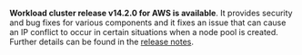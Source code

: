 
**Workload cluster release v14.2.0 for AWS is available**. It provides security and bug fixes for various components and it fixes an issue that can cause an IP conflict to occur in certain situations when a node pool is created. Further details can be found in the [release notes](https://docs.giantswarm.io/changes/workload-cluster-releases-aws/releases/aws-v14.2.0/).
